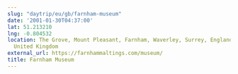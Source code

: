 ```yaml
---
slug: "daytrip/eu/gb/farnham-museum"
date: '2001-01-30T04:37:00'
lat: 51.213210
lng: -0.804532
location: The Grove, Mount Pleasant, Farnham, Waverley, Surrey, England, GU9 7GB,
  United Kingdom
external_url: https://farnhammaltings.com/museum/
title: Farnham Museum
---
```



